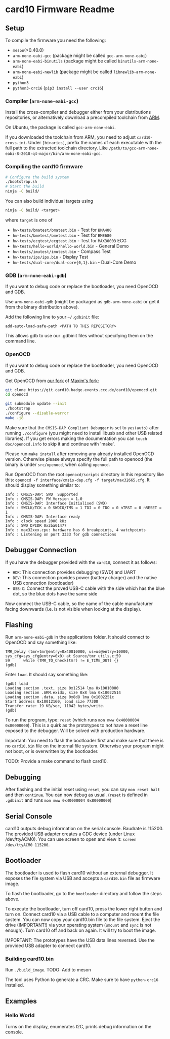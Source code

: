 # card10 Firmware Readme

## Setup
To compile the firmware you need the following:

- `meson`(>0.40.0)
- `arm-none-eabi-gcc` (package might be called `gcc-arm-none-eabi`)
- `arm-none-eabi-binutils` (package might be called `binutils-arm-none-eabi`)
- `arm-none-eabi-newlib` (package might be called `libnewlib-arm-none-eabi`)
- `python3`
- `python3-crc16` (`pip3 install --user crc16`)

### Compiler (`arm-none-eabi-gcc`)
Install the cross-compiler and debugger either from your distributions repositories, or alternatively download a precompiled toolchain from [ARM](https://developer.arm.com/tools-and-software/open-source-software/developer-tools/gnu-toolchain/gnu-rm/downloads).

On Ubuntu, the package is called `gcc-arm-none-eabi`.

If you downloaded the toolchain from ARM, you need to adjust `card10-cross.ini`.  Under `[binaries]`, prefix the names of each executable with the full path to the extracted toolchain directory.  Like `/path/to/gcc-arm-none-eabi-8-2018-q4-major/bin/arm-none-eabi-gcc`.

### Compiling the card10 firmware
```bash
# Configure the build system
./bootstrap.sh
# Start the build
ninja -C build/
```

You can also build individual targets using
```bash
ninja -C build/ <target>
```

where `target` is one of
  - `hw-tests/bmatest/bmatest.bin` - Test for `BMA400`
  - `hw-tests/bmetest/bmetest.bin` - Test for `BME680`
  - `hw-tests/ecgtest/ecgtest.bin` - Test for `MAX30003` ECG
  - `hw-tests/hello-world/hello-world.bin` - General Demo
  - `hw-tests/imutest/imutest.bin` - Compass Test
  - `hw-tests/ips/ips.bin` - Display Test
  - `hw-tests/dual-core/dual-core{0,1}.bin` - Dual-Core Demo

### GDB (`arm-none-eabi-gdb`)

If you want to debug code or replace the bootloader, you need OpenOCD and GDB.

Use `arm-none-eabi-gdb` (might be packaged as `gdb-arm-none-eabi` or get it from the binary distribution above).

Add the following line to your `~/.gdbinit` file:
```
add-auto-load-safe-path <PATH TO THIS REPOSITORY>
```
This allows gdb to use our .gdbinit files without specifying them on the command line.


### OpenOCD
If you want to debug code or replace the bootloader, you need OpenOCD and GDB.

Get OpenOCD from [our fork](https://git.card10.badge.events.ccc.de/card10/openocd) of [Maxim's fork](https://github.com/maximmbed/openocd):

```bash
git clone https://git.card10.badge.events.ccc.de/card10/openocd.git
cd openocd

git submodule update --init
./bootstrap
./configure --disable-werror
make -j8
```

Make sure that the `CMSIS-DAP Compliant Debugger` is set to `yes(auto)` after running `./configure` (you might need to install libusb and other USB related libraries).
If you get errors making the documentation you can `touch doc/openocd.info` to skip it and continue with 'make'.

Please run `make install` after removing any already installed OpenOCD version. Otherwise please always specify the full path to openocd (the binary is under `src/openocd`, when calling `openocd`.

Run OpenOCD from the root `openocd/scripts` directory in this repository like this: `openocd -f interface/cmsis-dap.cfg -f target/max32665.cfg`. It should display something similar to:

```
Info : CMSIS-DAP: SWD  Supported
Info : CMSIS-DAP: FW Version = 1.0
Info : CMSIS-DAP: Interface Initialised (SWD)
Info : SWCLK/TCK = 0 SWDIO/TMS = 1 TDI = 0 TDO = 0 nTRST = 0 nRESET = 1
Info : CMSIS-DAP: Interface ready
Info : clock speed 2000 kHz
Info : SWD DPIDR 0x2ba01477
Info : max32xxx.cpu: hardware has 6 breakpoints, 4 watchpoints
Info : Listening on port 3333 for gdb connections

```

## Debugger Connection
If you have the debugger provided with the `card10`, connect it as follows:
  - `HDK`: This connection provides debugging (SWD) and UART
  - `DEV`: This connection provides power (battery charger) and the native USB connection (bootloader)
  - `USB-C`: Connect the proved USB-C cable with the side which has the blue dot, so the blue dots have the same side

Now connect the USB-C cable, so the name of the cable manufacturer facing downwards (i.e. is not visible when looking at the display).

## Flashing
Run `arm-none-eabi-gdb` in the applications folder. It should connect to OpenOCD and say something like:
```
TMR_Delay (tmr=tmr@entry=0x40010000, us=us@entry=10000, sys_cfg=sys_cfg@entry=0x0) at Source/tmr_utils.c:59
59	    while (TMR_TO_Check(tmr) != E_TIME_OUT) {}
(gdb) 
```

Enter `load`. It should say something like:
```
(gdb) load
Loading section .text, size 0x12514 lma 0x10010000
Loading section .ARM.exidx, size 0x8 lma 0x10022514
Loading section .data, size 0x8d8 lma 0x1002251c
Start address 0x10012160, load size 77300
Transfer rate: 19 KB/sec, 11042 bytes/write.
(gdb)
```

To run the program, type: `reset` (which runs `mon mww 0x40000004 0x80000000`). This is a quirk as the prototypes to not have a reset line exposed to the debugger. Will be solved with production hardware.

Important: You need to flash the bootloader first and make sure that there is no `card10.bin` file on the internal file system. Otherwise your program might not boot, or is overwritten by the bootloader.

TODO: Provide a make command to flash card10.

## Debugging
After flashing and the initial reset using `reset`, you can say `mon reset halt` and then `continue`. You can now debug as usual.
(`reset` is defined in `.gdbinit` and runs `mon mww 0x40000004 0x80000000`)

## Serial Console
card10 outputs debug information on the serial console. Baudrate is 115200. The provided USB adapter creates a CDC device (under Linux /dev/ttyACM0). You can use screen to open and view it: `screen /dev/ttyACM0 115200`.


## Bootloader
The bootloader is used to flash card10 without an external debugger. It exposes the file system via USB and accepts a `card10.bin` file as firmware image.

To flash the bootloader, go to the `bootloader` directory and follow the steps above.

To execute the bootloader, turn off card10, press the lower right button and turn on. Connect card10 via a USB cable to a computer and mount the file system. You can now copy your card10.bin file to the file system. Eject the drive (IMPORTANT!) via your operating system (`umount` and `sync` is not enough). Turn card10 off and back on again. It will try to boot the image.

IMPORTANT: The prototypes have the USB data lines reversed. Use the provided USB adapter to connect card10.

### Building card10.bin
Run `./build_image`. TODO: Add to meson

The tool uses Python to generate a CRC. Make sure to have `python-crc16` installed.

## Examples
### Hello World
Turns on the display, enumerates I2C, prints debug information on the console.

